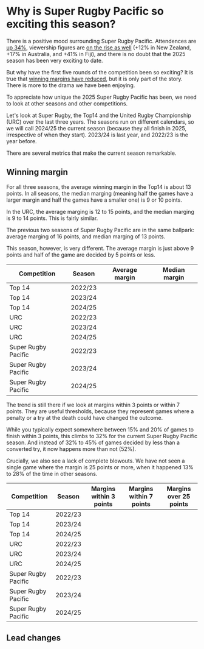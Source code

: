 # Why is Super Rugby Pacific so exciting this season?

There is a positive mood surrounding Super Rugby Pacific. 
Attendences are [up 34%](https://www.instagram.com/p/DHUzQQYv_wl/?igsh=YWh1dGpqcHFoYWg1), viewership figures are [on the rise as well](https://www.instagram.com/p/DG4zRswy9MA/?img_index=3&igsh=aTljODF3aGtkc3Fz) (+12% in New Zealand, +17% in Australia, and +41% in Fiji), and there is no doubt that the 2025 season has been very exciting to date.

But why have the first five rounds of the competition been so exciting?
It is true that [winning margins have reduced](https://www.rugbypass.com/plus/the-numbers-show-super-rugby-pacific-just-got-even-tougher/), but it is only part of the story.
There is more to the drama we have been enjoying.

To appreciate how unique the 2025 Super Rugby Pacific has been, we need to look at other seasons and other competitions.

Let's look at Super Rugby, the Top14 and the United Rugby Championship (URC) over the last three years.
The seasons run on different calendars, so we will call 2024/25 the current season (because they all finish in 2025, irrespective of when they start).
2023/24 is last year, and 2022/23 is the year before.

There are several metrics that make the current season remarkable.

## Winning margin

For all three seasons, the average winning margin in the Top14 is about 13 points. 
In all seasons, the median marging (meaning half the games have a larger margin and half the games have a smaller one) is 9 or 10 points.

In the URC, the average marging is 12 to 15 points, and the median marging is 9 to 14 points. 
This is fairly similar.

The previous two seasons of Super Rugby Pacific are in the same ballpark: average marging of 16 points, and median marging of 13 points.

This season, however, is very different. The average margin is just above 9 points and half of the game are decided by 5 points or less.


| Competition         | Season  | Average margin | Median margin |
|---------------------|---------|----------------|---------------|
| Top 14              | 2022/23 |                |               |
| Top 14              | 2023/24 |                |               |
| Top 14              | 2024/25 |                |               |
| URC                 | 2022/23 |                |               |
| URC                 | 2023/24 |                |               |
| URC                 | 2024/25 |                |               |
| Super Rugby Pacific | 2022/23 |                |               |
| Super Rugby Pacific | 2023/24 |                |               |
| Super Rugby Pacific | 2024/25 |                |               |

The trend is still there if we look at margins within 3 points or within 7 points.
They are useful thresholds, because they represent games where a penalty or a try at the death could have changed the outcome.

While you typically expect somewhere between 15% and 20% of games to finish within 3 points, this climbs to 32% for the current Super Rugby Pacific season.
And instead of 32% to 45% of games decided by less than a converted try, it now happens more than not (52%).

Crucially, we also see a lack of complete blowouts. We have not seen a single game where the margin is 25 points or more, when it happened 13% to 28% of the time in other seasons.


| Competition         | Season  | Margins within 3 points | Margins within 7 points | Margins over 25 points |
|---------------------|---------|-------------------------|-------------------------|------------------------|
| Top 14              | 2022/23 |                         |                         |                        |
| Top 14              | 2023/24 |                         |                         |                        |
| Top 14              | 2024/25 |                         |                         |                        |
| URC                 | 2022/23 |                         |                         |                        |
| URC                 | 2023/24 |                         |                         |                        |
| URC                 | 2024/25 |                         |                         |                        |
| Super Rugby Pacific | 2022/23 |                         |                         |                        |
| Super Rugby Pacific | 2023/24 |                         |                         |                        |
| Super Rugby Pacific | 2024/25 |                         |                         |                        |


## Lead changes

